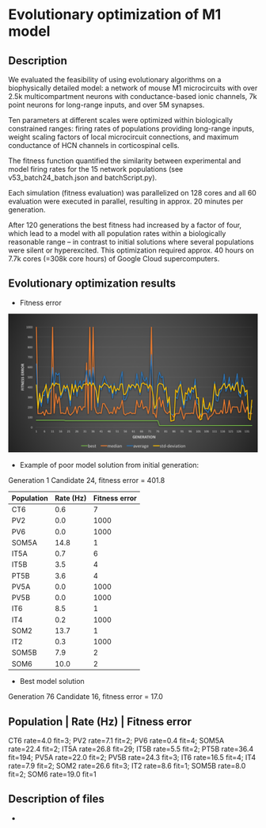# Evolutionary optimization of M1 model

## Description
We evaluated the feasibility of using evolutionary algorithms on a biophysically detailed model: a network of mouse M1 microcircuits with over 2.5k multicompartment neurons with conductance-based ionic channels, 7k point neurons for long-range inputs, and over 5M synapses. 

Ten parameters at different scales were optimized within biologically constrained ranges: firing rates of populations providing long-range inputs, weight scaling factors of local microcircuit connections, and maximum conductance of HCN channels in corticospinal cells. 

The fitness function quantified the similarity between experimental and model firing rates for the 15 network populations (see v53_batch24_batch.json and batchScript.py). 

Each simulation (fitness evaluation) was parallelized on 128 cores and all 60 evaluation were executed in parallel, resulting in approx. 20 minutes per generation. 

After 120 generations the best fitness had increased by a factor of four, which lead to a model with all population rates within a biologically reasonable range – in contrast to initial solutions where several populations were silent or hyperexcited. This optimization required approx. 40 hours on 7.7k cores (=308k core hours) of
Google Cloud supercomputers.

## Evolutionary optimization results

* Fitness error

![fitness_evol](https://github.com/salvadord/evol_optim_m1/blob/master/fitness_evol.png)


* Example of poor model solution from initial generation:

Generation 1  Candidate 24, fitness error = 401.8


| Population 	| Rate (Hz) 	| Fitness error |
| ----------|---------------|------------------ |
| CT6 		| 0.6	 		| 7					| 
| PV2 		| 0.0 			| 1000				|
| PV6 		| 0.0 			| 1000 				|
| SOM5A 	| 14.8 			| 1 				|
| IT5A 		| 0.7 			| 6 				|
| IT5B 		| 3.5 			| 4 				|
| PT5B 		| 3.6 			| 4 				|
| PV5A 		| 0.0 			| 1000 				|
| PV5B 		| 0.0 			| 1000 				|
| IT6 		| 8.5 			| 1 				|
| IT4 		| 0.2 			| 1000 				|
| SOM2 		| 13.7 			| 1 				|
| IT2 		| 0.3 			| 1000 				|
| SOM5B 	| 7.9 			| 2 				|
| SOM6 		| 10.0 			| 2					|


* Best model solution 

Generation 76  Candidate 16, fitness error = 17.0

Population 	| Rate (Hz) 	| Fitness error 
----------------------------------------------

CT6 rate=4.0 fit=3; PV2 rate=7.1 fit=2; PV6 rate=0.4 fit=4; SOM5A rate=22.4 fit=2; IT5A rate=26.8 fit=29; IT5B rate=5.5 fit=2; PT5B rate=36.4 fit=194; PV5A rate=22.0 fit=2; PV5B rate=24.3 fit=3; IT6 rate=16.5 fit=4; IT4 rate=7.9 fit=2; SOM2 rate=26.6 fit=3; IT2 rate=8.6 fit=1; SOM5B rate=8.0 fit=2; SOM6 rate=19.0 fit=1

## Description of files

*